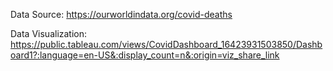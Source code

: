 Data Source: https://ourworldindata.org/covid-deaths

Data Visualization: https://public.tableau.com/views/CovidDashboard_16423931503850/Dashboard1?:language=en-US&:display_count=n&:origin=viz_share_link
